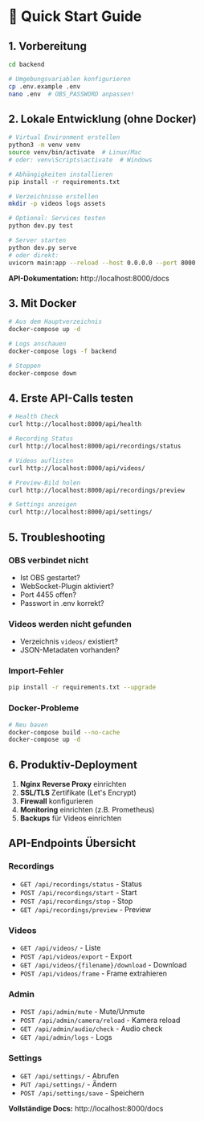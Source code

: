 # 🚀 Quick Start Guide

## 1. Vorbereitung

```bash
cd backend

# Umgebungsvariablen konfigurieren
cp .env.example .env
nano .env  # OBS_PASSWORD anpassen!
```

## 2. Lokale Entwicklung (ohne Docker)

```bash
# Virtual Environment erstellen
python3 -m venv venv
source venv/bin/activate  # Linux/Mac
# oder: venv\Scripts\activate  # Windows

# Abhängigkeiten installieren
pip install -r requirements.txt

# Verzeichnisse erstellen
mkdir -p videos logs assets

# Optional: Services testen
python dev.py test

# Server starten
python dev.py serve
# oder direkt:
uvicorn main:app --reload --host 0.0.0.0 --port 8000
```

**API-Dokumentation:** http://localhost:8000/docs

## 3. Mit Docker

```bash
# Aus dem Hauptverzeichnis
docker-compose up -d

# Logs anschauen
docker-compose logs -f backend

# Stoppen
docker-compose down
```

## 4. Erste API-Calls testen

```bash
# Health Check
curl http://localhost:8000/api/health

# Recording Status
curl http://localhost:8000/api/recordings/status

# Videos auflisten
curl http://localhost:8000/api/videos/

# Preview-Bild holen
curl http://localhost:8000/api/recordings/preview

# Settings anzeigen
curl http://localhost:8000/api/settings/
```

## 5. Troubleshooting

### OBS verbindet nicht
- Ist OBS gestartet?
- WebSocket-Plugin aktiviert?
- Port 4455 offen?
- Passwort in .env korrekt?

### Videos werden nicht gefunden
- Verzeichnis `videos/` existiert?
- JSON-Metadaten vorhanden?

### Import-Fehler
```bash
pip install -r requirements.txt --upgrade
```

### Docker-Probleme
```bash
# Neu bauen
docker-compose build --no-cache
docker-compose up -d
```

## 6. Produktiv-Deployment

1. **Nginx Reverse Proxy** einrichten
2. **SSL/TLS** Zertifikate (Let's Encrypt)
3. **Firewall** konfigurieren
4. **Monitoring** einrichten (z.B. Prometheus)
5. **Backups** für Videos einrichten

## API-Endpoints Übersicht

### Recordings
- `GET /api/recordings/status` - Status
- `POST /api/recordings/start` - Start
- `POST /api/recordings/stop` - Stop
- `GET /api/recordings/preview` - Preview

### Videos
- `GET /api/videos/` - Liste
- `POST /api/videos/export` - Export
- `GET /api/videos/{filename}/download` - Download
- `POST /api/videos/frame` - Frame extrahieren

### Admin
- `POST /api/admin/mute` - Mute/Unmute
- `POST /api/admin/camera/reload` - Kamera reload
- `GET /api/admin/audio/check` - Audio check
- `GET /api/admin/logs` - Logs

### Settings
- `GET /api/settings/` - Abrufen
- `PUT /api/settings/` - Ändern
- `POST /api/settings/save` - Speichern

**Vollständige Docs:** http://localhost:8000/docs
